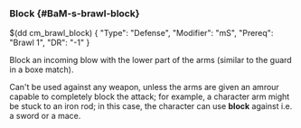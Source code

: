 ### Block {#BaM-s-brawl-block}

$(dd cm_brawl_block)
{ "Type": "Defense",
	"Modifier": "mS",
	"Prereq": "Brawl 1",
	"DR": "-1"
}

Block an incoming blow with the lower part of the arms (similar to the guard
in a boxe match).

Can't be used against any weapon, unless the arms are given an amrour
capable to completely block the attack; for example, a character arm might be
stuck to an iron rod; in this case, the character can use __block__ against i.e.
a sword or a mace.

